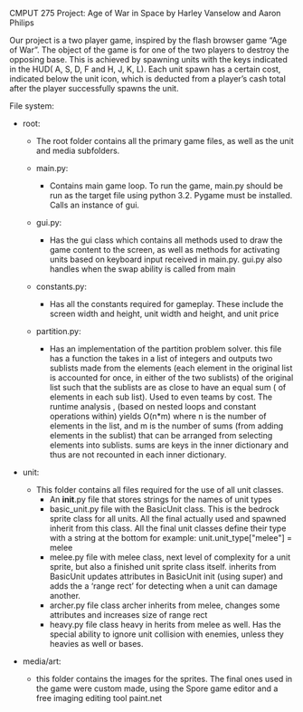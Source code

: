 CMPUT 275 Project:
Age of War in Space 
by Harley Vanselow and Aaron Philips


Our project is a two player game, inspired by the flash browser game “Age of War”. The object of the game is for one of the two players to destroy the opposing base. This is achieved by spawning units with the keys indicated in the HUD( A, S, D, F and H, J, K, L). Each unit spawn has a certain cost, indicated below the unit icon, which is deducted from a player’s cash total after the player successfully spawns the unit. 


File system:
* root:
   * The root folder contains all the primary game files, as well as the unit and media subfolders.
   * main.py:
      * Contains main game loop. To run the game, main.py should be run as the target file using python 3.2. Pygame must be installed. Calls an instance of gui.
   * gui.py:
      *  Has the gui class which contains all methods used to draw the game content to the screen, as well as methods for activating units based on keyboard input received in main.py. gui.py also handles when the swap ability is called from main
                
   * constants.py:
      * Has all the constants required for gameplay. These include the screen width and height, unit width and height, and unit price


   * partition.py:
      * Has an implementation of the partition problem solver. this file has a function the takes in a list of integers and outputs two sublists made from the elements (each element in the original list is accounted for once, in either of the two sublists) of the original list such that the sublists are as close to have an equal sum ( of elements in each sub list). Used to even teams by cost. The runtime analysis , (based on nested loops and constant operations within) yields O(n*m) where n is the number of elements in the list, and m is the number of sums (from adding elements in the sublist) that can be arranged from selecting elements into sublists. sums are keys in the inner dictionary and thus are not recounted in each inner dictionary.




* unit:
   * This folder contains all files required for the use of all unit classes.
      * An __init__.py file that stores strings for the names of unit types
      * basic_unit.py file with the BasicUnit class. This is the bedrock sprite class for all units. All the final actually used and spawned inherit from this class. All the final unit classes define their type with a string at the bottom for example: unit.unit_type["melee"] = melee
      * melee.py file with melee class, next level of complexity for a unit sprite, but also a finished unit sprite class itself. inherits from BasicUnit updates attributes in BasicUnit init (using super) and adds the a ‘range rect’ for detecting when a unit can damage another. 
      * archer.py file class archer inherits from melee, changes some attributes and increases size of range rect
      * heavy.py file class heavy in herits from melee as well. Has the special ability to ignore unit collision with enemies, unless they heavies as well or bases.
* media/art:
   * this folder contains the images for the sprites. The final ones used in the game were custom made, using the Spore game editor and a free imaging editing tool paint.net

